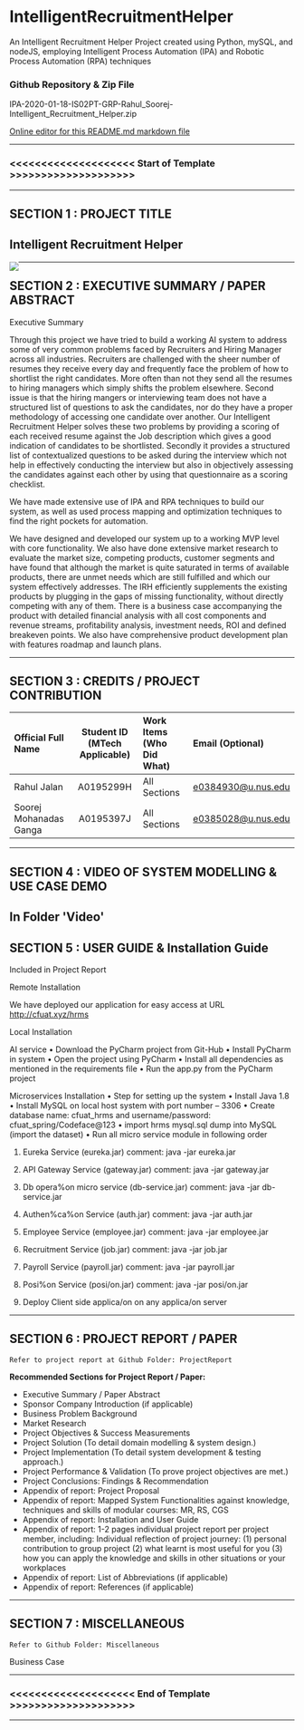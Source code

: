 # IntelligentRecruitmentHelper
An Intelligent Recruitment Helper Project created using Python, mySQL, and nodeJS,  employing Intelligent Process Automation (IPA) and Robotic Process Automation (RPA) techniques

### Github Repository & Zip File

IPA-2020-01-18-IS02PT-GRP-Rahul_Soorej-Intelligent_Recruitment_Helper.zip


[Online editor for this README.md markdown file](https://pandao.github.io/editor.md/en.html "pandao")

---

### <<<<<<<<<<<<<<<<<<<< Start of Template >>>>>>>>>>>>>>>>>>>>

---

## SECTION 1 : PROJECT TITLE
## Intelligent Recruitment Helper

<img src="SystemCode/clips/static/hdb-bto.png"
     style="float: left; margin-right: 0px;" />

---

## SECTION 2 : EXECUTIVE SUMMARY / PAPER ABSTRACT
Executive Summary


Through this project we have tried to build a working AI system to address some of very common problems faced by Recruiters and Hiring Manager across all industries. Recruiters are challenged with the sheer number of resumes they receive every day and frequently face the problem of how to shortlist the right candidates. More often than not they send all the resumes to hiring managers which simply shifts the problem elsewhere. Second issue is that the hiring mangers or interviewing team does not have a structured list of questions to ask the candidates, nor do they have a proper methodology of accessing one candidate over another. 
Our Intelligent Recruitment Helper solves these two problems by providing a scoring of each received resume against the Job description which gives a good indication of candidates to be shortlisted. Secondly it provides a structured list of contextualized questions to be asked during the interview which not help in effectively conducting the interview but also in objectively assessing the candidates against each other by using that questionnaire as a scoring checklist.

We have made extensive use of IPA and RPA techniques to build our system, as well as used process mapping and optimization techniques to find the right pockets for automation. 

We have designed and developed our system up to a working MVP level with core functionality. We also have done extensive market research to evaluate the market size, competing products, customer segments and have found that although the market is quite saturated in terms of available products, there are unmet needs which are still fulfilled and which our system effectively addresses. The IRH efficiently supplements the existing products by plugging in the gaps of missing functionality, without directly competing with any of them. There is a business case accompanying the product with detailed financial analysis with all cost components and revenue streams, profitability analysis, investment needs, ROI and defined breakeven points. We also have comprehensive product development plan with features roadmap and launch plans.

---

## SECTION 3 : CREDITS / PROJECT CONTRIBUTION

| Official Full Name  | Student ID (MTech Applicable)  | Work Items (Who Did What) | Email (Optional) |
| :------------ |:---------------:| :-----| :-----|
| Rahul Jalan | A0195299H |All Sections | e0384930@u.nus.edu |
| Soorej Mohanadas Ganga | A0195397J | All Sections | e0385028@u.nus.edu|


---

## SECTION 4 : VIDEO OF SYSTEM MODELLING & USE CASE DEMO

In Folder 'Video'
---

## SECTION 5 : USER GUIDE & Installation Guide 

Included in Project Report

Remote Installation

We have deployed our application for easy access at URL   http://cfuat.xyz/hrms


Local Installation

AI service
•	Download the PyCharm project from Git-Hub
•	Install PyCharm in system
•	Open the project using PyCharm
•	Install all dependencies as mentioned in the requirements file
•	Run the app.py from the PyCharm project


Microservices Installation
•	Step for setting up the system
•	Install Java 1.8
•	Install MySQL on local host system with port number – 3306
•	Create database name: cfuat_hrms and username/password: cfuat_spring/Codeface@123
•	import hrms mysql.sql dump into MySQL (import the dataset)
•	Run all micro service module in following order
1. Eureka Service (eureka.jar)
comment: java -jar eureka.jar

2. API Gateway Service (gateway.jar)
comment: java -jar gateway.jar

3. Db opera%on micro service (db-service.jar)
comment: java -jar db-service.jar

4. Authen%ca%on Service (auth.jar)
comment: java -jar auth.jar

5. Employee Service (employee.jar)
comment: java -jar employee.jar

6. Recruitment Service (job.jar)
comment: java -jar job.jar

7. Payroll Service (payroll.jar)
comment: java -jar payroll.jar

8. Posi%on Service (posi/on.jar)
comment: java -jar posi/on.jar

6. Deploy Client side applica/on on any applica/on server


---
## SECTION 6 : PROJECT REPORT / PAPER

`Refer to project report at Github Folder: ProjectReport`

**Recommended Sections for Project Report / Paper:**
- Executive Summary / Paper Abstract
- Sponsor Company Introduction (if applicable)
- Business Problem Background
- Market Research
- Project Objectives & Success Measurements
- Project Solution (To detail domain modelling & system design.)
- Project Implementation (To detail system development & testing approach.)
- Project Performance & Validation (To prove project objectives are met.)
- Project Conclusions: Findings & Recommendation
- Appendix of report: Project Proposal
- Appendix of report: Mapped System Functionalities against knowledge, techniques and skills of modular courses: MR, RS, CGS
- Appendix of report: Installation and User Guide
- Appendix of report: 1-2 pages individual project report per project member, including: Individual reflection of project journey: (1) personal contribution to group project (2) what learnt is most useful for you (3) how you can apply the knowledge and skills in other situations or your workplaces
- Appendix of report: List of Abbreviations (if applicable)
- Appendix of report: References (if applicable)

---
## SECTION 7 : MISCELLANEOUS

`Refer to Github Folder: Miscellaneous`

Business Case

---

### <<<<<<<<<<<<<<<<<<<< End of Template >>>>>>>>>>>>>>>>>>>>

---


